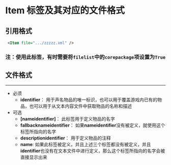 # Item 标签及其对应的文件格式

## 引用格式

```xml
 <Item file=".../zzzzz.xml" />
```

### 注：使用此标签，有时需要将`filelist`中的`corepackage`项设置为`True`

## 文件格式

---

- 必须
  - **identifier**：
    用于声名物品的唯一标识，也可以用于覆盖游戏内已有的物品，也可以用于从文本内容文件中获取物品的名称和描述
- 可选
  - **[nameidentifier]**：
    此标签用于定义物品的名字
  - **fallbacknameidentifier**：
    如果**nameidentifier**没有被定义，就使用这个标签所指向的名字
  - **descriptionidentifier**：
    用于定义物品的注释
  - **name**: 如果此标签被定义，并且上述三个标签都没有被定义，并且**identifier**也没有在文本文件中进行定义，那么这个标签所指向的名字会被直接显示出来
